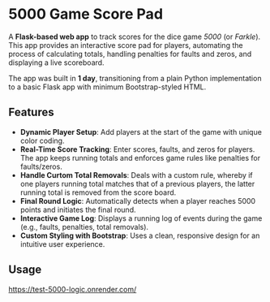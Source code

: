 # 5000 Game Score Pad

A **Flask-based web app** to track scores for the dice game *5000* (or *Farkle*). This app provides an interactive score pad for players, automating the process of calculating totals, handling penalties for faults and zeros, and displaying a live scoreboard. 

The app was built in **1 day**, transitioning from a plain Python implementation to a basic Flask app with minimum Bootstrap-styled HTML.

## Features

- **Dynamic Player Setup**: Add players at the start of the game with unique color coding.
- **Real-Time Score Tracking**: Enter scores, faults, and zeros for players. The app keeps running totals and enforces game rules like penalties for faults/zeros.
- **Handle Curtom Total Removals**: Deals with a custom rule, whereby if one players running total matches that of a previous players, the latter running total is removed from the score board.
- **Final Round Logic**: Automatically detects when a player reaches 5000 points and initiates the final round.
- **Interactive Game Log**: Displays a running log of events during the game (e.g., faults, penalties, total removals).
- **Custom Styling with Bootstrap**: Uses a clean, responsive design for an intuitive user experience.

## Usage

https://test-5000-logic.onrender.com/
